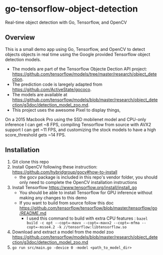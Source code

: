 # go-tensorflow-object-detection
Real-time object detection with Go, Tensorflow, and OpenCV

## Overview

This is a small demo app using Go, Tensorflow, and OpenCV to detect objects objects in real time using the Google provided Tensorflow object detection models. 

* The models are part of the Tensorflow Objecte Dection API project: https://github.com/tensorflow/models/tree/master/research/object_detection.
* The prediction code is laregely adapted from https://github.com/ActiveState/gococo.
* The models are available at https://github.com/tensorflow/models/blob/master/research/object_detection/g3doc/detection_model_zoo.md.
* This project uses the awesome Pixel to display things, 

On a 2015 Macbook Pro using the SSD mobilenet model and CPU-only inference I can get ~8 FPS, compiling Tensorflow from source with AVX2 support I can get ~11 FPS, and customizing the stock models to have a high score_threshold gets ~14 FPS.

## Installation

1. Git clone this repo
2. Install OpenCV following these instruction: https://github.com/hybridgroup/gocv#how-to-install
   - the gocv package is included in this repo's vendor folder, you should only need to complete the OpenCV installation instructions
3. Install Tensorflow https://www.tensorflow.org/install/install_go
   - You should be able to install Tensorflow for GPU inference without making any changes to this demo
   - If you want to build from source follow this doc https://github.com/tensorflow/tensorflow/blob/master/tensorflow/go/README.md
     - I used this command to build with extra CPU features : `bazel build -c opt --copt=-mavx --copt=-mavx2 --copt=-mfma --copt=-msse4.2 -k //tensorflow:libtensorflow.so`
4. Download and extract a model from the model zoo https://github.com/tensorflow/models/blob/master/research/object_detection/g3doc/detection_model_zoo.md
5. `go run src/main.go -device 0 -model <path_to_model_dir>`
